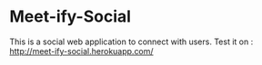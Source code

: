 # Meet-ify-Social
This is a social web application to connect with users.
Test it on : http://meet-ify-social.herokuapp.com/
